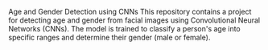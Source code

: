 Age and Gender Detection using CNNs
This repository contains a project for detecting age and gender from facial images using Convolutional Neural Networks (CNNs). The model is trained to classify a person's age into specific ranges and determine their gender (male or female).
